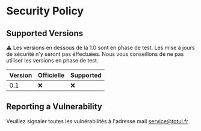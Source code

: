 # Security Policy

## Supported Versions

⚠️ Les versions en dessous de la 1.0 sont en phase de test. Les mise à jours de sécurité n'y seront pas éffectuées.
Nous vous conseillons de ne pas utiliser les versions en phase de test.

| Version | Officielle | Supported          |
| ------- | -----------|------- |
| 0.1   | :x: | :x:

## Reporting a Vulnerability
Veuillez signaler toutes les vulnérabilités  à l'adresse  mail  service@totul.fr
